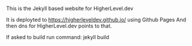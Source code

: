 This is the Jekyll based website for HigherLevel.dev

It is deployted to https://higherleveldev.github.io/ using Github Pages
And then dns for HigherLevel.dev points to that.

If asked to build run command: jekyll build